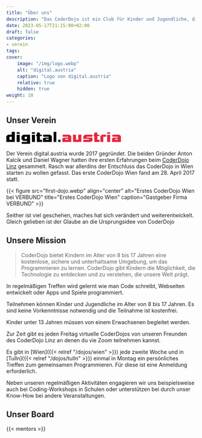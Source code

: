 ```yaml
---
title: "Über uns"
description: "Das CoderDojo ist ein Club für Kinder und Jugendliche, die programmieren lernen und Spaß haben wollen"
date: 2023-05-17T21:15:00+02:00
draft: false
categories:
- verein
tags:
cover:
    image: "/img/logo.webp"
    alt: "digital.austria"
    caption: "Logo von digital.austria"
    relative: true
    hidden: true
weight: 10
---
```


## Unser Verein

![Logo von digital.austria](/img/logo.webp#center "Logo von digital.austria")

Der Verein digital.austria wurde 2017 gegründet. Die beiden Gründer Anton Kalcik und Daniel Wagner hatten ihre ersten Erfahrungen beim [CoderDojo Linz](https://linz.coderdojo.net) gesammelt. Rasch war allerdins der Entschluss das CoderDojo in Wien starten zu wollen gefasst. Das erste CoderDojo Wien fand am 28. April 2017 statt.

{{< figure src="first-dojo.webp" align="center" alt="Erstes CoderDojo Wien bei VERBUND" title="Erstes CoderDojo Wien" caption="Gastgeber Firma VERBUND" >}}

Seither ist viel geschehen, maches hat sich verändert und weiterentwickelt. Gleich gelieben ist der Glaube an die Ursprungsidee von CoderDojo

## Unsere Mission

> CoderDojo bietet Kindern im Alter von 8 bis 17 Jahren eine kostenlose, sichere und unterhaltsame Umgebung, um das Programmieren zu lernen. CoderDojo gibt Kindern die Möglichkeit, die Technologie zu entdecken und zu verstehen, die unsere Welt prägt.


In regelmäßigen Treffen wird gelernt wie man Code schreibt, Webseiten entwickelt oder Apps und Spiele programmiert.

Teilnehmen können Kinder und Jugendliche im Alter von 8 bis 17 Jahren. Es sind keine Vorkenntnisse notwendig und die Teilnahme ist kostenfrei.

Kinder unter 13 Jahren müssen von einem Erwachsenen begleitet werden.

Zur Zeit gibt es jeden Freitag virtuelle CoderDojos von unseren Freunden des CoderDojo Linz an denen du vie Zoom teilnehmen kannst.

Es gibt in [Wien]({{< relref "/dojos/wien" >}}) jede zweite Woche und in [Tulln]({{< relref "/dojos/tulln" >}}) einmal in Montag ein persönliches Treffen zum gemeinsamen Programmieren. Für diese ist eine Anmeldung erforderlich.

Neben unseren regelmäßigen Aktivitäten engagieren wir uns beispielsweise auch bei Coding-Workshops in Schulen oder unterstützen bei durch unser Know-How bei andere Veranstaltungen.
## Unser Board

{{< mentors >}}

